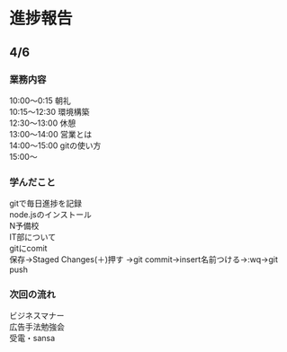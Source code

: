 # 進捗報告
## 4/6
### 業務内容
10:00〜0:15 朝礼  
10:15〜12:30 環境構築  
12:30〜13:00 休憩  
13:00〜14:00 営業とは  
14:00〜15:00 gitの使い方  
15:00〜

### 学んだこと
gitで毎日進捗を記録  
node.jsのインストール  
N予備校  
IT部について  
gitにcomit  
保存→Staged Changes(＋)押す →git commit→insert名前つける→:wq→git push


### 次回の流れ
ビジネスマナー  
広告手法勉強会  
受電・sansa  